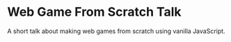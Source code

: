 Web Game From Scratch Talk
==========================

A short talk about making web games from scratch using vanilla JavaScript.
